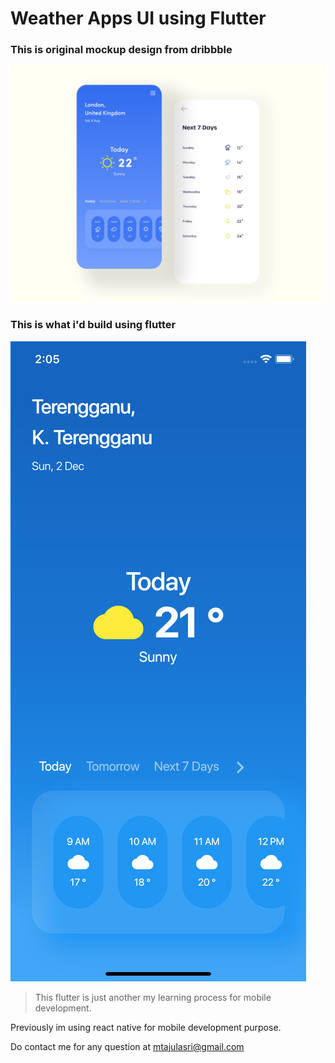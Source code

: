 # Weather Apps UI using Flutter 

### This is original mockup design from dribbble
![Wheather Mockup here](weather.png)

### This is what i'd build using flutter
![Final result](flutter-result.png)

>This flutter is just another my learning process for mobile development. 

 Previously im using react native for mobile development purpose.

Do contact me for any question at mtajulasri@gmail.com